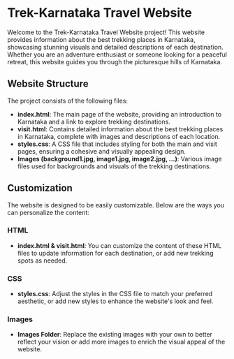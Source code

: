 # Trek-Karnataka Travel Website

Welcome to the Trek-Karnataka Travel Website project! This website provides information about the best trekking places in Karnataka, showcasing stunning visuals and detailed descriptions of each destination. Whether you are an adventure enthusiast or someone looking for a peaceful retreat, this website guides you through the picturesque hills of Karnataka.

## Website Structure

The project consists of the following files:

- **index.html**: The main page of the website, providing an introduction to Karnataka and a link to explore trekking destinations.
- **visit.html**: Contains detailed information about the best trekking places in Karnataka, complete with images and descriptions of each location.
- **styles.css**: A CSS file that includes styling for both the main and visit pages, ensuring a cohesive and visually appealing design.
- **Images (background1.jpg, image1.jpg, image2.jpg, ...)**: Various image files used for backgrounds and visuals of the trekking destinations.

## Customization

The website is designed to be easily customizable. Below are the ways you can personalize the content:

### HTML
- **index.html & visit.html**: You can customize the content of these HTML files to update information for each destination, or add new trekking spots as needed.

### CSS
- **styles.css**: Adjust the styles in the CSS file to match your preferred aesthetic, or add new styles to enhance the website's look and feel.

### Images
- **Images Folder**: Replace the existing images with your own to better reflect your vision or add more images to enrich the visual appeal of the website.
